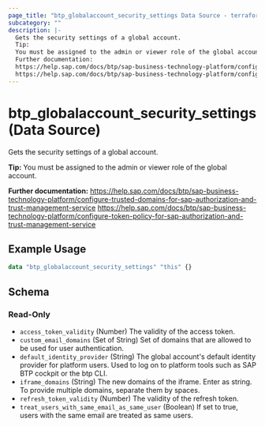 ```yaml
---
page_title: "btp_globalaccount_security_settings Data Source - terraform-provider-btp"
subcategory: ""
description: |-
  Gets the security settings of a global account.
  Tip:
  You must be assigned to the admin or viewer role of the global account.
  Further documentation:
  https://help.sap.com/docs/btp/sap-business-technology-platform/configure-trusted-domains-for-sap-authorization-and-trust-management-service
  https://help.sap.com/docs/btp/sap-business-technology-platform/configure-token-policy-for-sap-authorization-and-trust-management-service
---
```


# btp_globalaccount_security_settings (Data Source)

Gets the security settings of a global account.

__Tip:__
You must be assigned to the admin or viewer role of the global account.

__Further documentation:__
<https://help.sap.com/docs/btp/sap-business-technology-platform/configure-trusted-domains-for-sap-authorization-and-trust-management-service>
<https://help.sap.com/docs/btp/sap-business-technology-platform/configure-token-policy-for-sap-authorization-and-trust-management-service>

## Example Usage

```terraform
data "btp_globalaccount_security_settings" "this" {}
```

<!-- schema generated by tfplugindocs -->
## Schema

### Read-Only

- `access_token_validity` (Number) The validity of the access token.
- `custom_email_domains` (Set of String) Set of domains that are allowed to be used for user authentication.
- `default_identity_provider` (String) The global account's default identity provider for platform users. Used to log on to platform tools such as SAP BTP cockpit or the btp CLI.
- `iframe_domains` (String) The new domains of the iframe. Enter as string. To provide multiple domains, separate them by spaces.
- `refresh_token_validity` (Number) The validity of the refresh token.
- `treat_users_with_same_email_as_same_user` (Boolean) If set to true, users with the same email are treated as same users.